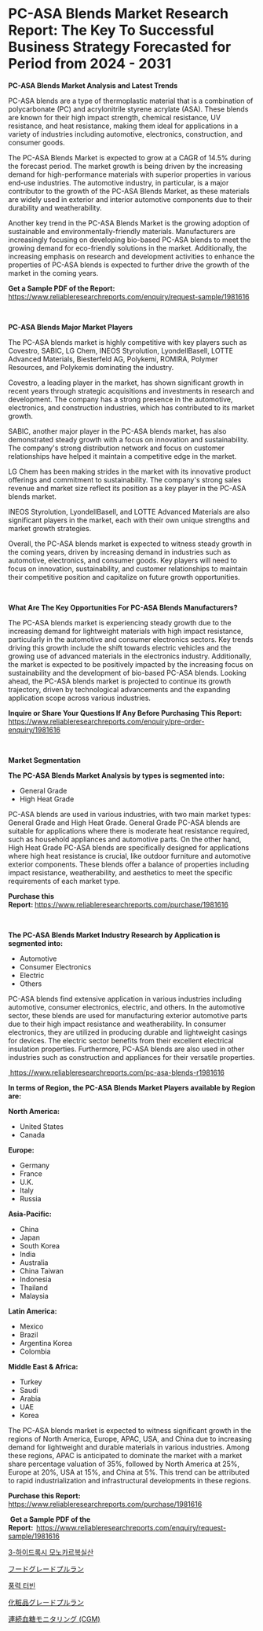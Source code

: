 <p><h1>PC-ASA Blends Market Research Report: The Key To Successful Business Strategy Forecasted for Period from 2024 - 2031</h1></p><p><strong>PC-ASA Blends Market Analysis and Latest Trends</strong></p>
<p><p>PC-ASA blends are a type of thermoplastic material that is a combination of polycarbonate (PC) and acrylonitrile styrene acrylate (ASA). These blends are known for their high impact strength, chemical resistance, UV resistance, and heat resistance, making them ideal for applications in a variety of industries including automotive, electronics, construction, and consumer goods.</p><p>The PC-ASA Blends Market is expected to grow at a CAGR of 14.5% during the forecast period. The market growth is being driven by the increasing demand for high-performance materials with superior properties in various end-use industries. The automotive industry, in particular, is a major contributor to the growth of the PC-ASA Blends Market, as these materials are widely used in exterior and interior automotive components due to their durability and weatherability.</p><p>Another key trend in the PC-ASA Blends Market is the growing adoption of sustainable and environmentally-friendly materials. Manufacturers are increasingly focusing on developing bio-based PC-ASA blends to meet the growing demand for eco-friendly solutions in the market. Additionally, the increasing emphasis on research and development activities to enhance the properties of PC-ASA blends is expected to further drive the growth of the market in the coming years.</p></p>
<p><strong>Get a Sample PDF of the Report:&nbsp;</strong> <a href="https://www.reliableresearchreports.com/enquiry/request-sample/1981616">https://www.reliableresearchreports.com/enquiry/request-sample/1981616</a></p>
<p>&nbsp;</p>
<p><strong>PC-ASA Blends Major Market Players</strong></p>
<p><p>The PC-ASA blends market is highly competitive with key players such as Covestro, SABIC, LG Chem, INEOS Styrolution, LyondellBasell, LOTTE Advanced Materials, Biesterfeld AG, Polykemi, ROMIRA, Polymer Resources, and Polykemis dominating the industry.</p><p>Covestro, a leading player in the market, has shown significant growth in recent years through strategic acquisitions and investments in research and development. The company has a strong presence in the automotive, electronics, and construction industries, which has contributed to its market growth.</p><p>SABIC, another major player in the PC-ASA blends market, has also demonstrated steady growth with a focus on innovation and sustainability. The company's strong distribution network and focus on customer relationships have helped it maintain a competitive edge in the market.</p><p>LG Chem has been making strides in the market with its innovative product offerings and commitment to sustainability. The company's strong sales revenue and market size reflect its position as a key player in the PC-ASA blends market.</p><p>INEOS Styrolution, LyondellBasell, and LOTTE Advanced Materials are also significant players in the market, each with their own unique strengths and market growth strategies.</p><p>Overall, the PC-ASA blends market is expected to witness steady growth in the coming years, driven by increasing demand in industries such as automotive, electronics, and consumer goods. Key players will need to focus on innovation, sustainability, and customer relationships to maintain their competitive position and capitalize on future growth opportunities.</p></p>
<p>&nbsp;</p>
<p><strong>What Are The Key Opportunities For PC-ASA Blends Manufacturers?</strong></p>
<p><p>The PC-ASA blends market is experiencing steady growth due to the increasing demand for lightweight materials with high impact resistance, particularly in the automotive and consumer electronics sectors. Key trends driving this growth include the shift towards electric vehicles and the growing use of advanced materials in the electronics industry. Additionally, the market is expected to be positively impacted by the increasing focus on sustainability and the development of bio-based PC-ASA blends. Looking ahead, the PC-ASA blends market is projected to continue its growth trajectory, driven by technological advancements and the expanding application scope across various industries.</p></p>
<p><strong>Inquire or Share Your Questions If Any Before Purchasing This Report:</strong> <a href="https://www.reliableresearchreports.com/enquiry/pre-order-enquiry/1981616">https://www.reliableresearchreports.com/enquiry/pre-order-enquiry/1981616</a></p>
<p>&nbsp;</p>
<p><strong>Market Segmentation</strong></p>
<p><strong>The PC-ASA Blends Market Analysis by types is segmented into:</strong></p>
<p><ul><li>General Grade</li><li>High Heat Grade</li></ul></p>
<p><p>PC-ASA blends are used in various industries, with two main market types: General Grade and High Heat Grade. General Grade PC-ASA blends are suitable for applications where there is moderate heat resistance required, such as household appliances and automotive parts. On the other hand, High Heat Grade PC-ASA blends are specifically designed for applications where high heat resistance is crucial, like outdoor furniture and automotive exterior components. These blends offer a balance of properties including impact resistance, weatherability, and aesthetics to meet the specific requirements of each market type.</p></p>
<p><strong>Purchase this Report:&nbsp;</strong><a href="https://www.reliableresearchreports.com/purchase/1981616">https://www.reliableresearchreports.com/purchase/1981616</a></p>
<p>&nbsp;</p>
<p><strong>The PC-ASA Blends Market Industry Research by Application is segmented into:</strong></p>
<p><ul><li>Automotive</li><li>Consumer Electronics</li><li>Electric</li><li>Others</li></ul></p>
<p><p>PC-ASA blends find extensive application in various industries including automotive, consumer electronics, electric, and others. In the automotive sector, these blends are used for manufacturing exterior automotive parts due to their high impact resistance and weatherability. In consumer electronics, they are utilized in producing durable and lightweight casings for devices. The electric sector benefits from their excellent electrical insulation properties. Furthermore, PC-ASA blends are also used in other industries such as construction and appliances for their versatile properties.</p></p>
<p><a href="https://www.reliableresearchreports.com/pc-asa-blends-r1981616">&nbsp;https://www.reliableresearchreports.com/pc-asa-blends-r1981616</a></p>
<p><strong>In terms of Region, the PC-ASA Blends Market Players available by Region are:</strong></p>
<p>
    <p> <strong> North America: </strong>
        <ul>
            <li>United States</li>
            <li>Canada</li>
        </ul>
        </p> 
    <p> <strong> Europe: </strong>
        <ul>
            <li>Germany</li>
            <li>France</li>
            <li>U.K.</li>
            <li>Italy</li>
            <li>Russia</li>
        </ul>
        </p> 
    <p> <strong> Asia-Pacific: </strong>
        <ul>
            <li>China</li>
            <li>Japan</li>
            <li>South Korea</li>
            <li>India</li>
            <li>Australia</li>
            <li>China Taiwan</li>
            <li>Indonesia</li>
            <li>Thailand</li>
            <li>Malaysia</li>
        </ul>
        </p> 
    <p> <strong> Latin America: </strong>
        <ul>
            <li>Mexico</li>
            <li>Brazil</li>
            <li>Argentina Korea</li>
            <li>Colombia</li>
        </ul>
        </p> 
    <p> <strong> Middle East & Africa: </strong>
        <ul>
            <li>Turkey</li>
            <li>Saudi</li>
            <li>Arabia</li>
            <li>UAE</li>
            <li>Korea</li>
        </ul>
    </p>
    </p>
<p><p>The PC-ASA blends market is expected to witness significant growth in the regions of North America, Europe, APAC, USA, and China due to increasing demand for lightweight and durable materials in various industries. Among these regions, APAC is anticipated to dominate the market with a market share percentage valuation of 35%, followed by North America at 25%, Europe at 20%, USA at 15%, and China at 5%. This trend can be attributed to rapid industrialization and infrastructural developments in these regions.</p></p>
<p><strong>Purchase this Report: </strong><a href="https://www.reliableresearchreports.com/purchase/1981616">https://www.reliableresearchreports.com/purchase/1981616</a></p>
<p>&nbsp;<strong>Get a Sample PDF of the Report:&nbsp;&nbsp;</strong><a href="https://www.reliableresearchreports.com/enquiry/request-sample/1981616">https://www.reliableresearchreports.com/enquiry/request-sample/1981616</a></p>
<p><strong></strong></p>
<p><p><a href="https://medium.com/@morrisassin8795/3-%ED%9E%88%EB%93%9C%EB%A1%9D%EC%8B%9C-%EB%AA%A8%EB%85%B8%EC%B9%B4%EB%B3%B5%EC%8B%A4%EC%82%B0-%EC%82%B0%EC%97%85%EC%97%90-%EB%8C%80%ED%95%9C-%ED%86%B5%EC%B0%B0-%EC%8B%9C%EC%9E%A5-%EC%9E%AC%EC%A0%95-%EC%83%81%ED%83%9C-%EC%8B%9C%EC%9E%A5-%EA%B7%9C%EB%AA%A8-%EA%B7%B8%EB%A6%AC%EA%B3%A0-2031%EB%85%84%EA%B9%8C%EC%A7%80%EC%9D%98-%EC%88%98%EC%9D%B5-%EB%B6%84%EC%84%9D-a2f8740776fe">3-하이드록시 모노카르복실산</a></p><p><a href="https://github.com/kegley4963/Market-Research-Report-List-1/blob/main/6843312139413.md">フードグレードプルラン</a></p><p><a href="https://github.com/puputanisa684/Market-Research-Report-List-1/blob/main/3510637145738.md">풍력 터빈</a></p><p><a href="https://github.com/LuzHills1972/Market-Research-Report-List-1/blob/main/6785794139414.md">化粧品グレードプルラン</a></p><p><a href="https://medium.com/@najifatanjim32_39272/2024%E5%B9%B4%E3%81%8B%E3%82%892031%E5%B9%B4%E3%81%BE%E3%81%A7%E3%81%AE%E6%9C%9F%E9%96%93%E3%81%AB%E4%BA%88%E6%B8%AC%E3%81%95%E3%82%8C%E3%82%8B%E6%80%A5%E9%80%9F%E3%81%AA%E6%88%90%E9%95%B7%E7%8E%87-%E3%82%92%E6%8C%81%E3%81%A4-%E3%82%B0%E3%83%AD%E3%83%BC%E3%83%90%E3%83%AB%E3%81%AA%E6%8C%81%E7%B6%9A%E8%A1%80%E7%B3%96%E3%83%A2%E3%83%8B%E3%82%BF%E3%83%AA%E3%83%B3%E3%82%B0-cgm-%E5%B8%82%E5%A0%B4%E3%82%B9%E3%82%B3%E3%83%BC%E3%83%97%E3%81%AE%E8%A9%B3%E7%B4%B0%E3%81%AA%E5%88%86%E6%9E%90-77a636fa722d">連続血糖モニタリング (CGM)</a></p></p>